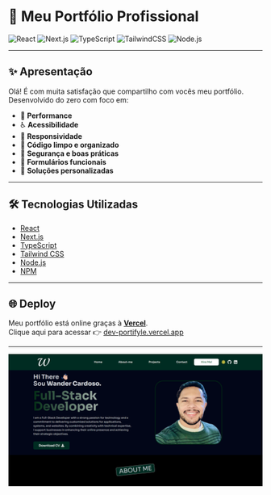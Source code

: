 # 🚀 Meu Portfólio Profissional

![React](https://img.shields.io/badge/React-20232A?style=for-the-badge&logo=react&logoColor=61DAFB)
![Next.js](https://img.shields.io/badge/Next.js-000000?style=for-the-badge&logo=nextdotjs&logoColor=white)
![TypeScript](https://img.shields.io/badge/TypeScript-007ACC?style=for-the-badge&logo=typescript&logoColor=white)
![TailwindCSS](https://img.shields.io/badge/TailwindCSS-06B6D4?style=for-the-badge&logo=tailwindcss&logoColor=white)
![Node.js](https://img.shields.io/badge/Node.js-339933?style=for-the-badge&logo=nodedotjs&logoColor=white)

---

## ✨ Apresentação

Olá! É com muita satisfação que compartilho com vocês meu portfólio.  
Desenvolvido do zero com foco em:

- 🛜 **Performance**
- ♿ **Acessibilidade**
- 🧱 **Responsividade**
- 🧠 **Código limpo e organizado**
- 🔐 **Segurança e boas práticas**
- 📩 **Formulários funcionais**
- 🎯 **Soluções personalizadas**

---

## 🛠️ Tecnologias Utilizadas

- [React](https://reactjs.org/)
- [Next.js](https://nextjs.org/)
- [TypeScript](https://www.typescriptlang.org/)
- [Tailwind CSS](https://tailwindcss.com/)
- [Node.js](https://nodejs.org/)
- [NPM](https://www.npmjs.com/)

---

## 🌐 Deploy

Meu portfólio está online graças à [**Vercel**](https://vercel.com).  
Clique aqui para acessar 👉 [dev-portifyle.vercel.app](https://dev-portifyle.vercel.app/)

---

![](./public/images/portify.png)

```

```
